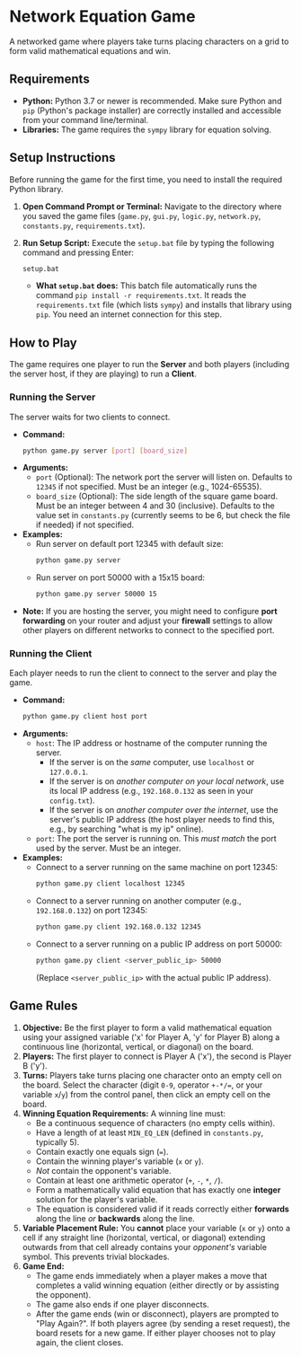 # Network Equation Game

A networked game where players take turns placing characters on a grid to form valid mathematical equations and win.

## Requirements

*   **Python:** Python 3.7 or newer is recommended. Make sure Python and `pip` (Python's package installer) are correctly installed and accessible from your command line/terminal.
*   **Libraries:** The game requires the `sympy` library for equation solving.

## Setup Instructions

Before running the game for the first time, you need to install the required Python library.

1.  **Open Command Prompt or Terminal:** Navigate to the directory where you saved the game files (`game.py`, `gui.py`, `logic.py`, `network.py`, `constants.py`, `requirements.txt`).
2.  **Run Setup Script:** Execute the `setup.bat` file by typing the following command and pressing Enter:

    ```bash
    setup.bat
    ```
    *   **What `setup.bat` does:** This batch file automatically runs the command `pip install -r requirements.txt`. It reads the `requirements.txt` file (which lists `sympy`) and installs that library using `pip`. You need an internet connection for this step.

## How to Play

The game requires one player to run the **Server** and both players (including the server host, if they are playing) to run a **Client**.

### Running the Server

The server waits for two clients to connect.

*   **Command:**
    ```bash
    python game.py server [port] [board_size]
    ```
*   **Arguments:**
    *   `port` (Optional): The network port the server will listen on. Defaults to `12345` if not specified. Must be an integer (e.g., 1024-65535).
    *   `board_size` (Optional): The side length of the square game board. Must be an integer between 4 and 30 (inclusive). Defaults to the value set in `constants.py` (currently seems to be 6, but check the file if needed) if not specified.
*   **Examples:**
    *   Run server on default port 12345 with default size:
        ```bash
        python game.py server
        ```
    *   Run server on port 50000 with a 15x15 board:
        ```bash
        python game.py server 50000 15
        ```
*   **Note:** If you are hosting the server, you might need to configure **port forwarding** on your router and adjust your **firewall** settings to allow other players on different networks to connect to the specified port.

### Running the Client

Each player needs to run the client to connect to the server and play the game.

*   **Command:**
    ```bash
    python game.py client host port
    ```
*   **Arguments:**
    *   `host`: The IP address or hostname of the computer running the server.
        *   If the server is on the *same* computer, use `localhost` or `127.0.0.1`.
        *   If the server is on *another computer on your local network*, use its local IP address (e.g., `192.168.0.132` as seen in your `config.txt`).
        *   If the server is on *another computer over the internet*, use the server's public IP address (the host player needs to find this, e.g., by searching "what is my ip" online).
    *   `port`: The port the server is running on. This *must match* the port used by the server. Must be an integer.
*   **Examples:**
    *   Connect to a server running on the same machine on port 12345:
        ```bash
        python game.py client localhost 12345
        ```
    *   Connect to a server running on another computer (e.g., `192.168.0.132`) on port 12345:
        ```bash
        python game.py client 192.168.0.132 12345
        ```
    *   Connect to a server running on a public IP address on port 50000:
        ```bash
        python game.py client <server_public_ip> 50000
        ```
        (Replace `<server_public_ip>` with the actual public IP address).

## Game Rules

1.  **Objective:** Be the first player to form a valid mathematical equation using your assigned variable ('x' for Player A, 'y' for Player B) along a continuous line (horizontal, vertical, or diagonal) on the board.
2.  **Players:** The first player to connect is Player A ('x'), the second is Player B ('y').
3.  **Turns:** Players take turns placing one character onto an empty cell on the board. Select the character (digit `0-9`, operator `+-*/=`, or your variable `x`/`y`) from the control panel, then click an empty cell on the board.
4.  **Winning Equation Requirements:** A winning line must:
    *   Be a continuous sequence of characters (no empty cells within).
    *   Have a length of at least `MIN_EQ_LEN` (defined in `constants.py`, typically 5).
    *   Contain exactly one equals sign (`=`).
    *   Contain the winning player's variable (`x` or `y`).
    *   *Not* contain the opponent's variable.
    *   Contain at least one arithmetic operator (`+`, `-`, `*`, `/`).
    *   Form a mathematically valid equation that has exactly one **integer** solution for the player's variable.
    *   The equation is considered valid if it reads correctly either **forwards** along the line *or* **backwards** along the line.
5.  **Variable Placement Rule:** You **cannot** place your variable (`x` or `y`) onto a cell if any straight line (horizontal, vertical, or diagonal) extending outwards from that cell already contains your *opponent's* variable symbol. This prevents trivial blockades.
6.  **Game End:**
    *   The game ends immediately when a player makes a move that completes a valid winning equation (either directly or by assisting the opponent).
    *   The game also ends if one player disconnects.
    *   After the game ends (win or disconnect), players are prompted to "Play Again?". If both players agree (by sending a reset request), the board resets for a new game. If either player chooses not to play again, the client closes.